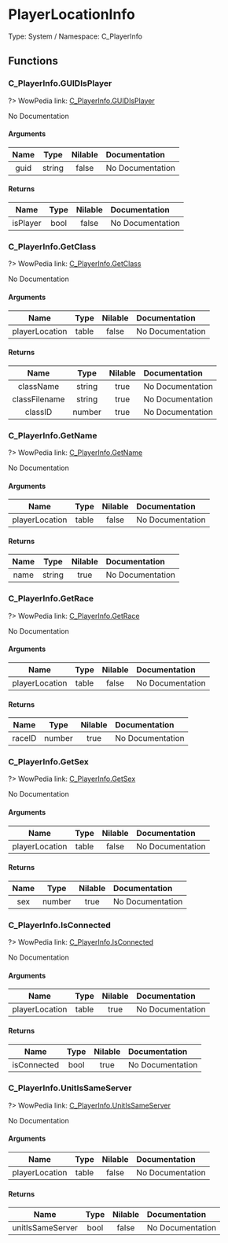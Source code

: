 # PlayerLocationInfo

Type: System / Namespace: C_PlayerInfo

## Functions

### C_PlayerInfo.GUIDIsPlayer
?> WowPedia link: [C_PlayerInfo.GUIDIsPlayer](https://wow.gamepedia.com/API_C_PlayerInfo.GUIDIsPlayer)

No Documentation

#### Arguments
|Name|Type|Nilable|Documentation|
|:---:|:---:|:---:|:---|
|guid|string|false|No Documentation|
#### Returns
|Name|Type|Nilable|Documentation|
|:---:|:---:|:---:|:---|
|isPlayer|bool|false|No Documentation|
### C_PlayerInfo.GetClass
?> WowPedia link: [C_PlayerInfo.GetClass](https://wow.gamepedia.com/API_C_PlayerInfo.GetClass)

No Documentation

#### Arguments
|Name|Type|Nilable|Documentation|
|:---:|:---:|:---:|:---|
|playerLocation|table|false|No Documentation|
#### Returns
|Name|Type|Nilable|Documentation|
|:---:|:---:|:---:|:---|
|className|string|true|No Documentation|
|classFilename|string|true|No Documentation|
|classID|number|true|No Documentation|
### C_PlayerInfo.GetName
?> WowPedia link: [C_PlayerInfo.GetName](https://wow.gamepedia.com/API_C_PlayerInfo.GetName)

No Documentation

#### Arguments
|Name|Type|Nilable|Documentation|
|:---:|:---:|:---:|:---|
|playerLocation|table|false|No Documentation|
#### Returns
|Name|Type|Nilable|Documentation|
|:---:|:---:|:---:|:---|
|name|string|true|No Documentation|
### C_PlayerInfo.GetRace
?> WowPedia link: [C_PlayerInfo.GetRace](https://wow.gamepedia.com/API_C_PlayerInfo.GetRace)

No Documentation

#### Arguments
|Name|Type|Nilable|Documentation|
|:---:|:---:|:---:|:---|
|playerLocation|table|false|No Documentation|
#### Returns
|Name|Type|Nilable|Documentation|
|:---:|:---:|:---:|:---|
|raceID|number|true|No Documentation|
### C_PlayerInfo.GetSex
?> WowPedia link: [C_PlayerInfo.GetSex](https://wow.gamepedia.com/API_C_PlayerInfo.GetSex)

No Documentation

#### Arguments
|Name|Type|Nilable|Documentation|
|:---:|:---:|:---:|:---|
|playerLocation|table|false|No Documentation|
#### Returns
|Name|Type|Nilable|Documentation|
|:---:|:---:|:---:|:---|
|sex|number|true|No Documentation|
### C_PlayerInfo.IsConnected
?> WowPedia link: [C_PlayerInfo.IsConnected](https://wow.gamepedia.com/API_C_PlayerInfo.IsConnected)

No Documentation

#### Arguments
|Name|Type|Nilable|Documentation|
|:---:|:---:|:---:|:---|
|playerLocation|table|true|No Documentation|
#### Returns
|Name|Type|Nilable|Documentation|
|:---:|:---:|:---:|:---|
|isConnected|bool|true|No Documentation|
### C_PlayerInfo.UnitIsSameServer
?> WowPedia link: [C_PlayerInfo.UnitIsSameServer](https://wow.gamepedia.com/API_C_PlayerInfo.UnitIsSameServer)

No Documentation

#### Arguments
|Name|Type|Nilable|Documentation|
|:---:|:---:|:---:|:---|
|playerLocation|table|false|No Documentation|
#### Returns
|Name|Type|Nilable|Documentation|
|:---:|:---:|:---:|:---|
|unitIsSameServer|bool|false|No Documentation|